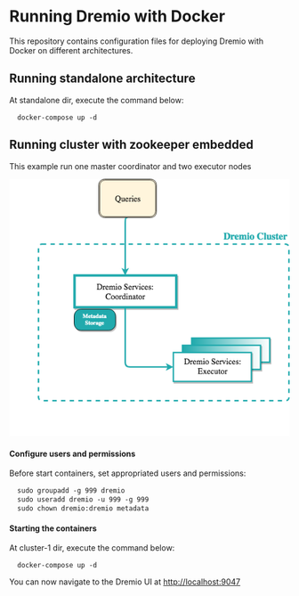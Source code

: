 # Running Dremio with Docker

This repository contains configuration files for deploying Dremio with Docker on different architectures.

## Running standalone architecture
At standalone dir, execute the command below:

```
  docker-compose up -d 
``` 
  

## Running cluster with zookeeper embedded
This example run one master coordinator and two executor nodes

![Alt text](images/cluster-1.png?raw=true "zookeeper embedded")
#### Configure users and permissions
Before start containers, set appropriated users and permissions:
```
  sudo groupadd -g 999 dremio
  sudo useradd dremio -u 999 -g 999
  sudo chown dremio:dremio metadata
```
#### Starting the containers
At cluster-1 dir, execute the command below:
```
  docker-compose up -d 
``` 

You can now navigate to the Dremio UI at <a href="http://localhost:9047">http://localhost:9047</a>
